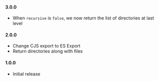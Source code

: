 #### 3.0.0

- When `recursive` is `false`, we now return the list of directories at last level

#### 2.0.0

- Change CJS export to ES Export
- Return directories along with files

#### 1.0.0

- Initial release
